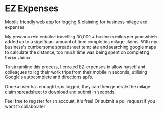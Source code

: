 # EZ Expenses

Mobile friendly web app for logging & claiming for business milage and expenses.

My previous role entailed travelling 30,000 + business miles per year which added up to a significant amount of time completing milage claims. With my business's cumbersome spreadsheet template and searching google maps to calculate the distance, too much time was being spent on completing these claims.

To streamline this process, I created EZ-expenses to allow myself and colleagues to log their work trips from their mobile in seconds, utilising Google's autocomplete and directions api's.

Once a user has enough trips logged, they can then generate the milage claim spreadsheet to download and submit in seconds.

Feel free to register for an account, it's free! Or submit a pull request if you want to collaborate!
